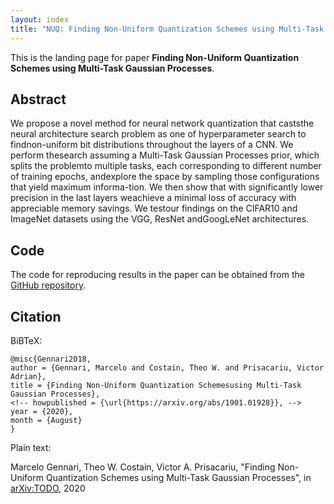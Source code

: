 ```yaml
---
layout: index
title: "NUQ: Finding Non-Uniform Quantization Schemes using Multi-Task Gaussian Processes"
---
```


This is the landing page for paper **Finding Non-Uniform Quantization Schemes using Multi-Task Gaussian Processes**.

## Abstract

We propose a novel method for neural network quantization that caststhe neural architecture search problem as one of hyperparameter search to findnon-uniform bit distributions throughout the layers of a CNN. We perform thesearch assuming a Multi-Task Gaussian Processes prior, which splits the problemto multiple tasks, each corresponding to different number of training epochs, andexplore the space by sampling those configurations that yield maximum informa-tion. We then show that with significantly lower precision in the last layers weachieve a minimal loss of accuracy with appreciable memory savings. We testour findings on the CIFAR10 and ImageNet datasets using the VGG, ResNet andGoogLeNet architectures.

## Code

The code for reproducing results in the paper can be obtained from the [GitHub repository](https://github.com/ActiveVisionLab/NUQ).

## Citation

BiBTeX:

```
@misc{Gennari2018,
author = {Gennari, Marcelo and Costain, Theo W. and Prisacariu, Victor Adrian},
title = {Finding Non-Uniform Quantization Schemesusing Multi-Task Gaussian Processes},
<!-- howpublished = {\url{https://arxiv.org/abs/1901.01928}}, -->
year = {2020},
month = {August}
}
```

Plain text:

Marcelo Gennari, Theo W. Costain, Victor A. Prisacariu, "Finding Non-Uniform Quantization Schemes using Multi-Task Gaussian Processes", in [arXiv:TODO](https://arxiv.org/abs/), 2020